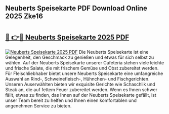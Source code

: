 ## Neuberts Speisekarte PDF Download Online 2025 Zke16

# <h2><a href="http://gcdt8ui.nevu.top/?p=Neuberts+Speisekarte">🔗 👉🔴 Neuberts Speisekarte 2025 PDF</a></h2>

[![Neuberts Speisekarte 2025 PDF](https://i.imgur.com/dBaPXMq.png)](http://gcdt8ui.nevu.top/?p=Neuberts+Speisekarte)
Die Neuberts Speisekarte ist eine Gelegenheit, den Geschmack zu genießen und etwas für sich selbst zu wählen. Auf der Neuberts Speisekarte unserer Cafeteria stehen viele leichte und frische Salate, die mit frischem Gemüse und Obst zubereitet werden. Für Fleischliebhaber bietet unsere Neuberts Speisekarte eine umfangreiche Auswahl an Rind-, Schweinefleisch-, Hühnchen- und Fischgerichten. Unseren Auserwählten bieten wir exquisite Gerichte wie Schaschlik und Steak an, die auf fettem Feuer zubereitet werden. Wenn es Ihnen schwer fällt, etwas zu finden, das Ihnen auf der Neuberts Speisekarte gefällt, ist unser Team bereit zu helfen und Ihnen einen komfortablen und angenehmen Service zu bieten.
